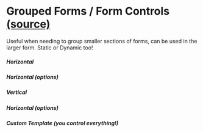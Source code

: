 Grouped Forms / Form Controls [(source)](https://github.com/bullhorn/novo-elements/blob/master/projects/novo-elements/src/elements/form)
=================================================================================================================

Useful when needing to group smaller sections of forms, can be used in the larger form. Static or Dynamic too!

##### Horizontal

<code-example example="horizontal"></code-example>

##### Horizontal (options)

<code-example example="horizontal-options"></code-example>

##### Vertical

<code-example example="vertical"></code-example>

##### Horizontal (options)

<code-example example="vertical-options"></code-example>

##### Custom Template (you control everything!)

<code-example example="custom-template"></code-example>
